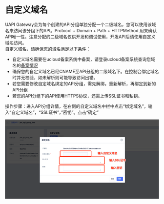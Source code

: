 

# 自定义域名

UAPI Gateway会为每个创建的API分组单独分配一个二级域名，您可以使用该域名来访问该分组下的API。Protocol + Domain + Path + HTTPMethod 用来确认API唯一性。注意分配的二级域名仅供开发和调试使用，开发API后请使用自定义域名访问。  
自定义域名，请确保您的域名满足以下条件：

*   自定义域名需要在ucloud备案系统中备案，请登录ucloud备案系统查询您域名的[备案情况](https://www.ucloud.cn/site/beian/index.html)
*   确保您的自定义域名已经CNAME至API分组的二级域名下。在控制台绑定域名时并无校验，如未解析则可能导致访问出错。
*   若您需要修改自定域名绑定的API分组，需先解绑，重新解析，再绑定到新的API分组
*   若您的API分组下的API使用HTTPS协议，还需上传SSL证书和私钥。


操作步骤：进入API分组详情，在右侧的自定义域名中栏中点击“绑定域名”，输入“自定义域名”，“SSL证书”，”密钥”。点击“确定”  

![自定义域名](/images/open_api/custom_domain.png)


